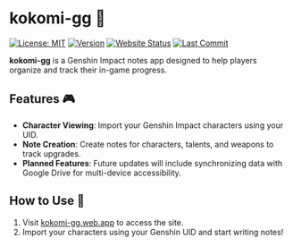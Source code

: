 # kokomi-gg 🌊

[![License: MIT](https://img.shields.io/badge/License-MIT-blue.svg)](https://opensource.org/licenses/MIT)
[![Version](https://img.shields.io/badge/Version-v0.1.0--alpha-lightgrey.svg)](https://github.com/yourusername/kokomi-gg/releases/tag/v0.1.0-alpha)
[![Website Status](https://img.shields.io/website?url=https%3A%2F%2Fkokomi-gg.web.app%2F)](https://kokomi-gg.web.app)
[![Last Commit](https://img.shields.io/github/last-commit/pbn102/kokomi-gg)](https://github.com/pbn102/kokomi-gg/commits/master)

**kokomi-gg** is a Genshin Impact notes app designed to help players organize and track their in-game progress.

## Features 🎮

- **Character Viewing**: Import your Genshin Impact characters using your UID.
- **Note Creation**: Create notes for characters, talents, and weapons to track upgrades.
- **Planned Features**: Future updates will include synchronizing data with Google Drive for multi-device accessibility.

## How to Use 🚀

1. Visit [kokomi-gg.web.app](https://kokomi-gg.web.app/) to access the site.
2. Import your characters using your Genshin UID and start writing notes!


